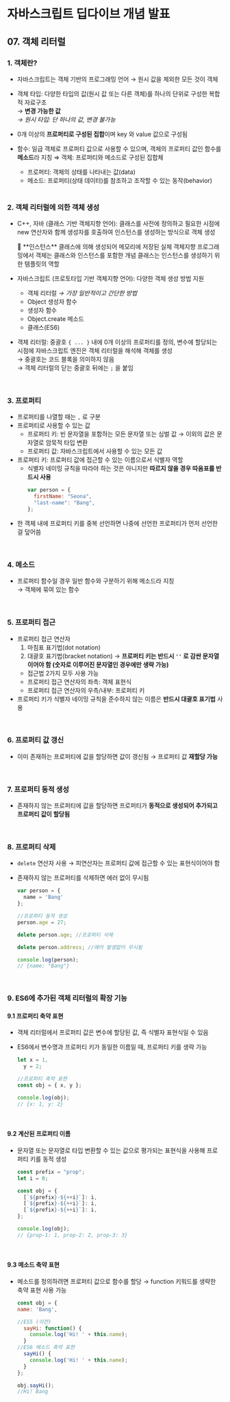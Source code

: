 # 자바스크립트 딥다이브 개념 발표

## 07. 객체 리터럴

### 1. 객체란?

- 자바스크립트는 객체 기반의 프로그래밍 언어 → 원시 값을 제외한 모든 것이 객체
- 객체 타입: 다양한 타입의 값(원시 값 또는 다른 객체)를 하나의 단위로 구성한 복합적 자료구조 <br>
  → **변경 가능한 값** <br>
  _→ 원시 타입: 단 하나의 값, 변경 불가능_
- 0개 이상의 **프로퍼티로 구성된 집합**이며 key 와 value 값으로 구성됨
- 함수: 일급 객체로 프로퍼티 값으로 사용할 수 있으며, 객체의 프로퍼티 값인 함수를 **메소드**라 지칭
  ⇒ 객체: 프로퍼티와 메소드로 구성된 집합체

  - 프로퍼티: 객체의 상태를 나타내는 값(data)
  - 메소드: 프로퍼티(상태 데이터)를 참조하고 조작할 수 있는 동작(behavior)

  <br>

### 2. 객체 리터럴에 의한 객체 생성

- C++, 자바 (클래스 기반 객체지향 언어): 클래스를 사전에 정의하고 필요한 시점에 new 연산자와 함께 생성자를 호출하여 인스턴스를 생성하는 방식으로 객체 생성
    <aside>
    📎 **인스턴스**
    클래스에 의해 생성되어 메모리에 저장된 실체
    객체지향 프로그래밍에서 객체는 클래스와 인스턴스를 포함한 개념
    클래스는 인스턴스를 생성하기 위한 템플릿의 역할
    
    </aside>

- 자바스크립트 (프로토타입 기반 객체지향 언어): 다양한 객체 생성 방법 지원
  - 객체 리터럴 _→ 가장 일반적이고 간단한 방법_
  - Object 생성자 함수
  - 생성자 함수
  - Object.create 메소드
  - 클래스(ES6)
- 객체 리터럴: 중괄호 `{ ... }` 내에 0개 이상의 프로퍼티를 정의, 변수에 할당되는 시점에 자바스크립트 엔진은 객체 리터럴을 해석해 객체를 생성 <br>
  → 중괄호는 코드 블록을 의미하지 않음 <br>
  → 객체 리터럴의 닫는 중괄호 뒤에는 `;` 을 붙임

  <br>

### 3. 프로퍼티

- 프로퍼티를 나열할 때는 `,` 로 구분
- 프로퍼티로 사용할 수 있는 값
  - 프로퍼티 키: 빈 문자열을 포함하는 모든 문자열 또는 심벌 값 → 이외의 값은 문자열로 암묵적 타입 변환
  - 프로퍼티 값: 자바스크립트에서 사용할 수 있는 모든 값
- 프로퍼티 키: 프로퍼티 값에 접근할 수 있는 이름으로서 식별자 역할
  - 식별자 네이밍 규칙을 따라야 하는 것은 아니지만 **따르지 않을 경우 따옴표를 반드시 사용**
    ```js
    var person = {
      firstName: "Seona",
      "last-name": "Bang",
    };
    ```
- 한 객체 내에 프로퍼티 키를 중복 선언하면 나중에 선언한 프로퍼티가 먼저 선언한 걸 덮어씀

<br>

### 4. 메소드

- 프로퍼티 함수일 경우 일반 함수와 구분하기 위해 메소드라 지칭 <br>
  → 객체에 묶여 있는 함수

  <br>

### 5. 프로퍼티 접근

- 프로퍼티 접근 연산자
  1. 마침표 표기법(dot notation)
  2. 대괄호 표기법(bracket notation) → **프로퍼티 키는 반드시 `''` 로 감싼 문자열이어야 함 (숫자로 이루어진 문자열인 경우에만 생략 가능)**
  - 접근법 2가지 모두 사용 가능
  - 프로퍼티 접근 연산자의 좌측: 객체 표현식
  - 프로퍼티 접근 연산자의 우측/내부: 프로퍼티 키
- 프로퍼티 키가 식별자 네이밍 규칙을 준수하지 않는 이름은 **반드시 대괄호 표기법** 사용

<br>

### 6. 프로퍼티 값 갱신

- 이미 존재하는 프로퍼티에 값을 할당하면 값이 갱신됨 → 프로퍼티 값 **재할당 가능**

<br>

### 7. 프로퍼티 동적 생성

- 존재하지 않는 프로퍼티에 값을 할당하면 프로퍼티가 **동적으로 생성되어 추가되고 프로퍼티 값이 할당됨**

<br>

### 8. 프로퍼티 삭제

- `delete` 연산자 사용 → 피연산자는 프로퍼티 값에 접근할 수 있는 표현식이어야 함
- 존재하지 않는 프로퍼티를 삭제하면 에러 없이 무시됨

  ```js
  var person = {
  	name = 'Bang'
  };

  //프로퍼티 동적 생성
  person.age = 27;

  delete person.age; //프로퍼티 삭제

  delete person.address; //에러 발생없이 무시됨

  console.log(person);
  // {name: "Bang"}
  ```

  <br>

### 9. ES6에 추가된 객체 리터럴의 확장 기능

#### 9.1 프로퍼티 축약 표현

- 객체 리터럴에서 프로퍼티 값은 변수에 할당된 값, 즉 식별자 표현식일 수 있음
- ES6에서 변수명과 프로퍼티 키가 동일한 이름일 때, 프로퍼티 키를 생략 가능

  ```js
  let x = 1,
    y = 2;

  //프로퍼티 축약 표현
  const obj = { x, y };

  console.log(obj);
  // {x: 1, y: 2}
  ```

  <br>

#### 9.2 계산된 프로퍼티 이름

- 문자열 또는 문자열로 타입 변환할 수 있는 값으로 평가되는 표현식을 사용해 프로퍼티 키를 동적 생성

  ```js
  const prefix = "prop";
  let i = 0;

  const obj = {
    [`${prefix}-${++i}`]: i,
    [`${prefix}-${++i}`]: i,
    [`${prefix}-${++i}`]: i,
  };

  console.log(obj);
  // {prop-1: 1, prop-2: 2, prop-3: 3}
  ```

  <br>

#### 9.3 메소드 축약 표현

- 메소드를 정의하려면 프로퍼티 값으로 함수를 할당 → function 키워드를 생략한 축약 표현 사용 가능

  ```js
  const obj = {
  name: 'Bang',

  //ES5 (이전)
    sayHi: function() {
      console.log('Hi! ' + this.name);
    }
  //ES6 메소드 축약 표현
    sayHi() {
      console.log('Hi! ' + this.name);
    }
  };

  obj.sayHi();
  //Hi! Bang
  ```

<br>

